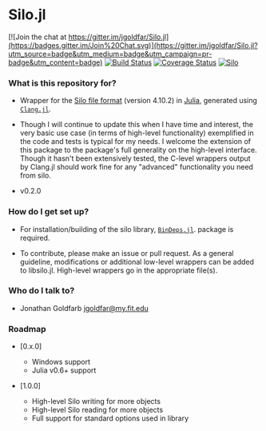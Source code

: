 Silo.jl
=======

[![Join the chat at https://gitter.im/jgoldfar/Silo.jl](https://badges.gitter.im/Join%20Chat.svg)](https://gitter.im/jgoldfar/Silo.jl?utm_source=badge&utm_medium=badge&utm_campaign=pr-badge&utm_content=badge)
[![Build Status](https://img.shields.io/travis/jgoldfar/Silo.jl.svg?style=flat-square)](https://travis-ci.org/jgoldfar/Silo.jl)
[![Coverage Status](https://coveralls.io/repos/jgoldfar/Silo.jl/badge.svg?branch=master)](https://coveralls.io/r/jgoldfar/Silo.jl?branch=master)
[![Silo](http://pkg.julialang.org/badges/Silo_release.svg)](http://pkg.julialang.org/?pkg=Silo&ver=release)
### What is this repository for? ###

* Wrapper for the [Silo file format](https://wci.llnl.gov/simulation/computer-codes/silo) (version 4.10.2) in [Julia](http://julialang.org/), generated using [`Clang.jl`](https://github.com/ihnorton/Clang.jl).

* Though I will continue to update this when I have time and interest, the very basic use case (in terms of high-level functionality) exemplified in the code and tests is typical for my needs. I welcome the extension of this package to the package's full generality on the high-level interface. Though it hasn't been extensively tested, the C-level wrappers output by Clang.jl should work fine for any "advanced" functionality you need from silo.

* v0.2.0

### How do I get set up? ###

* For installation/building of the silo library, [`BinDeps.jl`](https://github.com/JuliaLang/BinDeps.jl). package is required.

* To contribute, please make an issue or pull request. As a general guideline, modifications or additional low-level wrappers can be added to libsilo.jl. High-level wrappers go in the appropriate file(s).

### Who do I talk to? ###

* Jonathan Goldfarb <jgoldfar@my.fit.edu>

### Roadmap ###

- [0.x.0]
    - Windows support
    - Julia v0.6+ support

- [1.0.0]

    - High-level Silo writing for more objects
    - High-level Silo reading for more objects
    - Full support for standard options used in library
